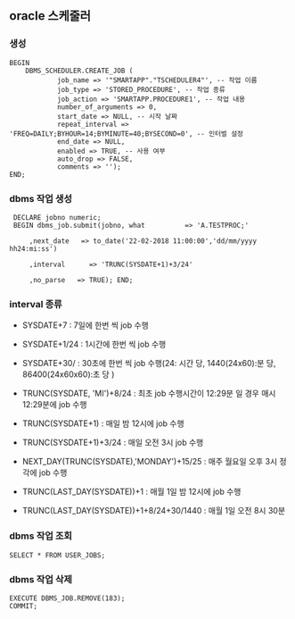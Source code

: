 ## oracle 스케줄러
### 생성
```
BEGIN
    DBMS_SCHEDULER.CREATE_JOB (
            job_name => '"SMARTAPP"."TSCHEDULER4"', -- 작업 이름
            job_type => 'STORED_PROCEDURE', -- 작업 종류
            job_action => 'SMARTAPP.PROCEDURE1', -- 작업 내용
            number_of_arguments => 0,
            start_date => NULL, -- 시작 날짜
            repeat_interval => 'FREQ=DAILY;BYHOUR=14;BYMINUTE=40;BYSECOND=0', -- 인터벌 설정
            end_date => NULL,
            enabled => TRUE, -- 사용 여부
            auto_drop => FALSE,
            comments => '');
END;
```
### dbms 작업 생성
```
 DECLARE jobno numeric; 
 BEGIN dbms_job.submit(jobno, what          => 'A.TESTPROC;'

     ,next_date   => to_date('22-02-2018 11:00:00','dd/mm/yyyy hh24:mi:ss')

     ,interval      => 'TRUNC(SYSDATE+1)+3/24'

     ,no_parse   => TRUE); END;
```
### interval 종류
* SYSDATE+7 : 7일에 한번 씩 job 수행

* SYSDATE+1/24 : 1시간에 한번 씩 job 수행

* SYSDATE+30/ : 30초에 한번 씩 job 수행(24: 시간 당, 1440(24x60):분 당, 86400(24x60x60):초 당 )

* TRUNC(SYSDATE, 'MI')+8/24 : 최초 job 수행시간이 12:29분 일 경우 매시 12:29분에 job 수행

* TRUNC(SYSDATE+1) : 매일 밤 12시에 job 수행

* TRUNC(SYSDATE+1)+3/24 : 매일 오전 3시 job 수행

* NEXT_DAY(TRUNC(SYSDATE),'MONDAY')+15/25 : 매주 월요일 오후 3시 정각에 job 수행

* TRUNC(LAST_DAY(SYSDATE))+1 : 매월 1일 밤 12시에 job 수행

* TRUNC(LAST_DAY(SYSDATE))+1+8/24+30/1440 : 매월 1일 오전 8시 30분
### dbms 작업 조회
```
SELECT * FROM USER_JOBS;
```
### dbms 작업 삭제
```
EXECUTE DBMS_JOB.REMOVE(183);
COMMIT;
```
